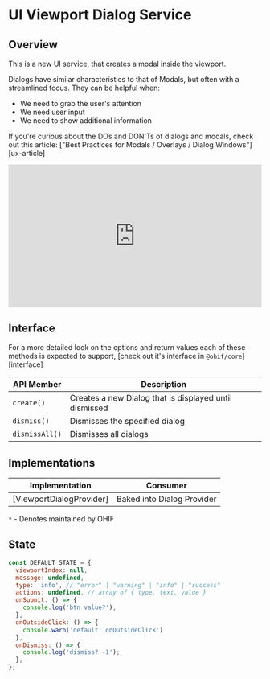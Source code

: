 # UI Viewport Dialog Service

## Overview
This is a new UI service, that creates a modal inside the viewport.

Dialogs have similar characteristics to that of Modals, but often with a
streamlined focus. They can be helpful when:

- We need to grab the user's attention
- We need user input
- We need to show additional information

If you're curious about the DOs and DON'Ts of dialogs and modals, check out this
article: ["Best Practices for Modals / Overlays / Dialog Windows"][ux-article]



<div style="padding:56.25% 0 0 0;position:relative;"><iframe src="https://player.vimeo.com/video/549261939?badge=0&amp;autopause=0&amp;player_id=0&amp;app_id=58479" frameborder="0" allow="autoplay; fullscreen; picture-in-picture" allowfullscreen style="position:absolute;top:0;left:0;width:100%;height:100%;" title="Viewport Modal"></iframe></div><script src="https://player.vimeo.com/api/player.js"></script>


## Interface

For a more detailed look on the options and return values each of these methods
is expected to support, [check out it's interface in `@ohif/core`][interface]

| API Member     | Description                                            |
| -------------- | ------------------------------------------------------ |
| `create()`     | Creates a new Dialog that is displayed until dismissed |
| `dismiss()`    | Dismisses the specified dialog                         |
| `dismissAll()` | Dismisses all dialogs                                  |

## Implementations

| Implementation           | Consumer                   |
| ------------------------ | -------------------------- |
| [ViewportDialogProvider] | Baked into Dialog Provider |

`*` - Denotes maintained by OHIF


## State

```js
const DEFAULT_STATE = {
  viewportIndex: null,
  message: undefined,
  type: 'info', // "error" | "warning" | "info" | "success"
  actions: undefined, // array of { type, text, value }
  onSubmit: () => {
    console.log('btn value?');
  },
  onOutsideClick: () => {
    console.warn('default: onOutsideClick')
  },
  onDismiss: () => {
    console.log('dismiss? -1');
  },
};
```
